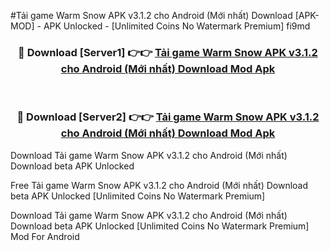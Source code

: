 #Tải game Warm Snow APK v3.1.2 cho Android (Mới nhất) Download [APK-MOD] - APK Unlocked - [Unlimited Coins No Watermark Premium] fi9md



<div align="center">

<h3>🔴 Download [Server1] 👉👉 <a href="https://momento.my/?title=Tải_game_Warm_Snow_APK_v3.1.2_cho_Android_(Mới_nhất)_Download">Tải game Warm Snow APK v3.1.2 cho Android (Mới nhất) Download Mod Apk</a></h3><br>

<h3>🔴 Download [Server2] 👉👉 <a href="https://momento.my/?title=Tải_game_Warm_Snow_APK_v3.1.2_cho_Android_(Mới_nhất)_Download">Tải game Warm Snow APK v3.1.2 cho Android (Mới nhất) Download Mod Apk</a></h3>
</div>



Download Tải game Warm Snow APK v3.1.2 cho Android (Mới nhất) Download beta APK Unlocked

Free Tải game Warm Snow APK v3.1.2 cho Android (Mới nhất) Download beta APK Unlocked [Unlimited Coins No Watermark Premium]

Download Tải game Warm Snow APK v3.1.2 cho Android (Mới nhất) Download beta APK Unlocked [Unlimited Coins No Watermark Premium] Mod For Android
